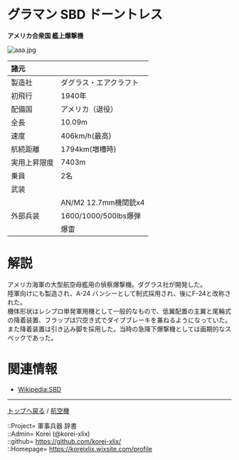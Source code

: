 # グラマン SBD ドーントレス
**アメリカ合衆国 艦上爆撃機**

![aaa.jpg](https://bn02pap001files.storage.live.com/y4m5im0K3QFCQc7Eu0vnvcpC9HgIQfHpGFnAUHfFOs2dJZayYmYN-YBmz1f6yRNGGuqlBESyEwJFcOQaWeluAJ1oD_Jd0xr_Qz21YVxzzivJL9HYJQLnaTpKzKWzhYVZvUdvlx7a5AEWPwux-2LwuIW4sBk2eG-ZHMyzL-2276ztS0JtNWYrX5O5M5yd2XTDX4q?width=640&height=427&cropmode=none)  
  


|諸元  |  |
|:--|:--|
|製造社  |ダグラス・エアクラフト  |
|初飛行  |1940年  |
|配備国  |アメリカ（退役）  |
|全長    |10.09m  |
|速度    |406km/h(最高)  |
|航続距離  |1794km(増槽時)  |
|実用上昇限度|7403m  |
|乗員    |2名  |
|武装    |  |
||AN/M2 12.7mm機関銃x4  |
|外部兵装|1600/1000/500lbs爆弾  |
||爆雷  |


# 解説
アメリカ海軍の大型航空母艦用の偵察爆撃機。ダグラス社が開発した。  
陸軍向けにも製造され、A-24 バンシーとして制式採用され、後にF-24と改称された。  
機体形状はレシプロ単発軍用機として一般的なもので、低翼配置の主翼と尾輪式の降着装置、フラップは穴空き式でダイブブレーキを兼ねるようになっていた。また降着装置は引き込み脚を採用した。当時の急降下爆撃機としては画期的なスペックであった。  


# 関連情報
* [Wikipedia:SBD](https://bit.ly/3uW4ZI4)


***
[トップへ戻る](/readme.md) / [航空機](/plane/readme.md)  
  
::Project= 軍事兵器 辞書  
::Admin= Korei (@korei-xlix)  
::github= https://github.com/korei-xlix/  
::Homepage= https://koreixlix.wixsite.com/profile  
